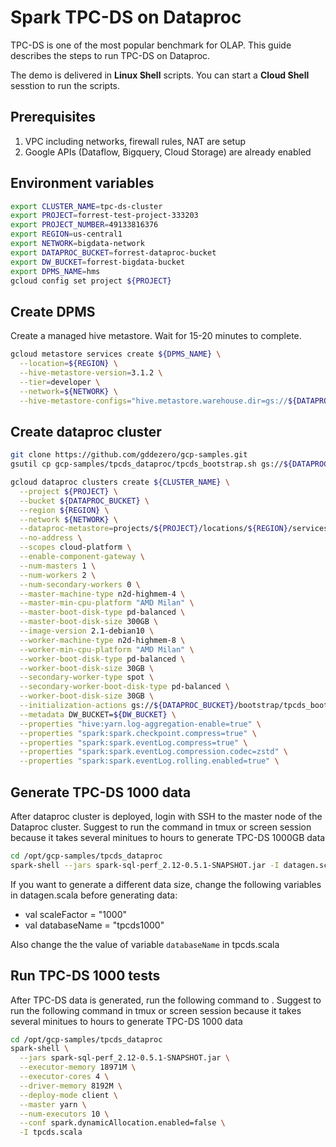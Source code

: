 # Spark TPC-DS on Dataproc
TPC-DS is one of the most popular benchmark for OLAP. This guide describes the steps to run TPC-DS on Dataproc.

The demo is delivered in **Linux Shell** scripts. You can start a **Cloud Shell** sesstion to run the scripts.
## Prerequisites

1. VPC including networks, firewall rules, NAT are setup
2. Google APIs (Dataflow, Bigquery, Cloud Storage) are already enabled

## Environment variables

```bash
export CLUSTER_NAME=tpc-ds-cluster
export PROJECT=forrest-test-project-333203
export PROJECT_NUMBER=49133816376
export REGION=us-central1
export NETWORK=bigdata-network
export DATAPROC_BUCKET=forrest-dataproc-bucket
export DW_BUCKET=forrest-bigdata-bucket
export DPMS_NAME=hms
gcloud config set project ${PROJECT}
```

## Create DPMS

Create a managed hive metastore. Wait for 15-20 minutes to complete.
```bash
gcloud metastore services create ${DPMS_NAME} \
  --location=${REGION} \
  --hive-metastore-version=3.1.2 \
  --tier=developer \
  --network=${NETWORK} \
  --hive-metastore-configs="hive.metastore.warehouse.dir=gs://${DATAPROC_BUCKET}/dw"
```

## Create dataproc cluster
```bash
git clone https://github.com/gddezero/gcp-samples.git
gsutil cp gcp-samples/tpcds_dataproc/tpcds_bootstrap.sh gs://${DATAPROC_BUCKET}/bootstrap

gcloud dataproc clusters create ${CLUSTER_NAME} \
  --project ${PROJECT} \
  --bucket ${DATAPROC_BUCKET} \
  --region ${REGION} \
  --network ${NETWORK} \
  --dataproc-metastore=projects/${PROJECT}/locations/${REGION}/services/${DPMS_NAME} \
  --no-address \
  --scopes cloud-platform \
  --enable-component-gateway \
  --num-masters 1 \
  --num-workers 2 \
  --num-secondary-workers 0 \
  --master-machine-type n2d-highmem-4 \
  --master-min-cpu-platform "AMD Milan" \
  --master-boot-disk-type pd-balanced \
  --master-boot-disk-size 300GB \
  --image-version 2.1-debian10 \
  --worker-machine-type n2d-highmem-8 \
  --worker-min-cpu-platform "AMD Milan" \
  --worker-boot-disk-type pd-balanced \
  --worker-boot-disk-size 30GB \
  --secondary-worker-type spot \
  --secondary-worker-boot-disk-type pd-balanced \
  --worker-boot-disk-size 30GB \
  --initialization-actions gs://${DATAPROC_BUCKET}/bootstrap/tpcds_bootstrap.sh \
  --metadata DW_BUCKET=${DW_BUCKET} \
  --properties "hive:yarn.log-aggregation-enable=true" \
  --properties "spark:spark.checkpoint.compress=true" \
  --properties "spark:spark.eventLog.compress=true" \
  --properties "spark:spark.eventLog.compression.codec=zstd" \
  --properties "spark:spark.eventLog.rolling.enabled=true" \
```

## Generate TPC-DS 1000 data

After dataproc cluster is deployed, login with SSH to the master node of the Dataproc cluster. Suggest to run the command in tmux or screen session because it takes several minitues to hours to generate TPC-DS 1000GB data

```bash
cd /opt/gcp-samples/tpcds_dataproc
spark-shell --jars spark-sql-perf_2.12-0.5.1-SNAPSHOT.jar -I datagen.scala
```

If you want to generate a different data size, change the following variables in datagen.scala before generating data:

- val scaleFactor = "1000"
- val databaseName = "tpcds1000"

Also change the the value of variable `databaseName` in tpcds.scala

## Run TPC-DS 1000 tests

After TPC-DS data is generated, run the following command to . Suggest to run the following command in tmux or screen session because it takes several minitues to hours to generate TPC-DS 1000 data

```bash
cd /opt/gcp-samples/tpcds_dataproc
spark-shell \
  --jars spark-sql-perf_2.12-0.5.1-SNAPSHOT.jar \
  --executor-memory 18971M \
  --executor-cores 4 \
  --driver-memory 8192M \
  --deploy-mode client \
  --master yarn \
  --num-executors 10 \
  --conf spark.dynamicAllocation.enabled=false \
  -I tpcds.scala
```
